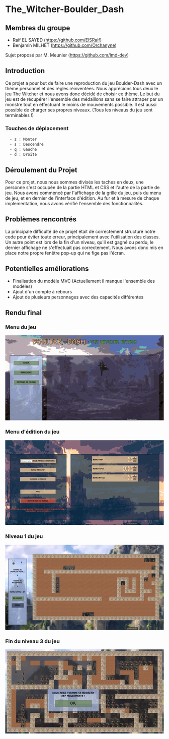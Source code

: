 # The_Witcher-Boulder_Dash

## Membres du groupe

  - Raif EL SAYED (https://github.com/ElSRaif)
  - Benjamin MILHET (https://github.com/Orchanyne)


Sujet proposé par M. Meunier (https://github.com/lmd-dev)

## Introduction
Ce projet a pour but de faire une reproduction du jeu Boulder-Dash avec un thème personnel et des règles réinventées. Nous apprécions tous deux le jeu The Witcher et nous avons donc décidé de choisir ce thème. Le but du jeu est de récupérer l'ensemble des médaillons sans se faire attraper par un monstre tout en effectuant le moins de mouvements possible. Il est aussi possible de charger ses propres niveaux. (Tous les niveaus du jeu sont terminables !)

### Touches de déplacement
```
  - z : Monter
  - s : Descendre
  - q : Gauche
  - d : Droite
```

## Déroulement du Projet
Pour ce projet, nous nous sommes divisés les taches en deux, une personne s'est occupée de la partie HTML et CSS et l'autre de la partie de jeu.
Nous avons commencé par l'affichage de la grille du jeu, puis du menu de jeu, et en dernier de l'interface d'édition. Au fur et à mesure de chaque implementation, nous avons vérifié l'ensemble des fonctionnalités.

## Problèmes rencontrés
La principale difficulté de ce projet était de correctement structuré notre code pour éviter toute erreur, principalement avec l'utilisation des classes. Un autre point est lors de la fin d'un niveau, qu'il est gagné ou perdu, le dernier affichage ne s'effectuait pas correctement. Nous avons donc mis en place notre propre fenêtre pop-up qui ne fige pas l'écran.

## Potentielles améliorations

  - Finalisation du modèle MVC (Actuellement il manque l'ensemble des modèles)
  - Ajout d'un compte à rebours
  - Ajout de plusieurs personnages avec des capacités différentes

## Rendu final

### Menu du jeu
![alt text](https://github.com/Orchanyne/Boulder-Dash_The-Witcher/blob/main/readme_img/menu.png?raw=true)

### Menu d'édition du jeu
![alt text](https://github.com/Orchanyne/Boulder-Dash_The-Witcher/blob/main/readme_img/edition.png?raw=true)

### Niveau 1 du jeu
![alt text](https://github.com/Orchanyne/Boulder-Dash_The-Witcher/blob/main/readme_img/niveau1.png?raw=true)

### Fin du niveau 3 du jeu
![alt text](https://github.com/Orchanyne/Boulder-Dash_The-Witcher/blob/main/readme_img/finishNiveau3.png?raw=true)

